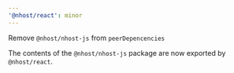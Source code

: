 ```yaml
---
'@nhost/react': minor
---
```


Remove `@nhost/nhost-js` from `peerDepencencies`

The contents of the `@nhost/nhost-js` package are now exported by `@nhost/react`.

